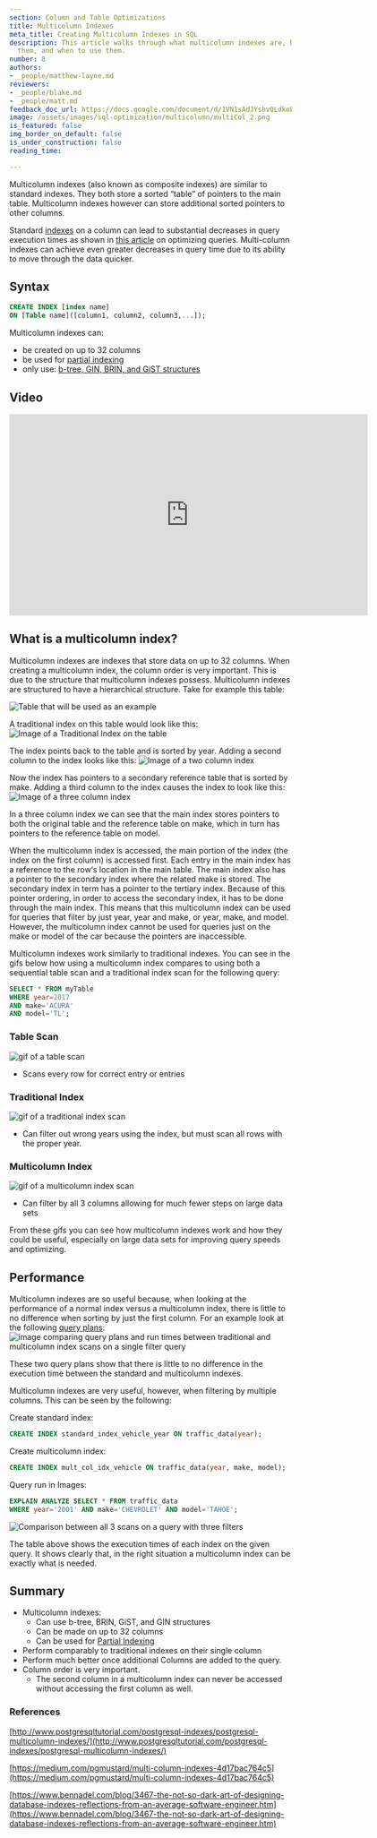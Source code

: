 ```yaml
---
section: Column and Table Optimizations
title: Multicolumn Indexes
meta_title: Creating Multicolumn Indexes in SQL
description: This article walks through what multicolumn indexes are, how to make
  them, and when to use them.
number: 8
authors:
- _people/matthew-layne.md
reviewers:
- _people/blake.md
- _people/matt.md
feedback_doc_url: https://docs.google.com/document/d/1VN1sAdJYshvQLdkoEJftrBDMFLKQypB2jEh3Pr6Soow/edit?usp=sharing
image: /assets/images/sql-optimization/multicolumn/multiCol_2.png
is_featured: false
img_border_on_default: false
is_under_construction: false
reading_time:

---
```

Multicolumn indexes (also known as composite indexes) are similar to standard indexes. They both store a sorted “table” of pointers to the main table. Multicolumn indexes however can store additional sorted pointers to other columns.

Standard [indexes](https://dataschool.com/sql-optimization/how-indexing-works/) on a column can lead to substantial decreases in query execution times as shown in [this article](https://dataschool.com/sql-optimization/optimization-using-explain/) on optimizing queries. Multi-column indexes can achieve even greater decreases in query time due to its ability to move through the data quicker.

## Syntax

```sql
CREATE INDEX [index name]
ON [Table name]([column1, column2, column3,...]);
```

Multicolumn indexes can:

* be created on up to 32 columns
* be used for [partial indexing](https://dataschool.com/sql-optimization/partial-indexes/)
* only use: [b-tree, GIN, BRIN, and GiST structures](https://www.postgresql.org/docs/current/indexes-types.html)

## Video
<iframe width="640" height="360" src="https://www.youtube-nocookie.com/embed/--c8TnI1Sws?rel=0" frameborder="0" allow="accelerometer; autoplay; encrypted-media; gyroscope; picture-in-picture" allowfullscreen></iframe>

## What is a multicolumn index?

Multicolumn indexes are indexes that store data on up to 32 columns. When creating a multicolumn index, the column order is very important. This is due to the structure that multicolumn indexes possess. Multicolumn indexes are structured to have a hierarchical structure. Take for example this table:

![Table that will be used as an example](/assets/images/sql-optimization/multicolumn/multiCol_0.png)

A traditional index on this table would look like this:
![Image of a Traditional Index on the table](/assets/images/sql-optimization/multicolumn/multiCol_1.png)

The index points back to the table and is sorted by year. Adding a second column to the index looks like this:
![Image of a two column index](/assets/images/sql-optimization/multicolumn/multiCol_2.png)

Now the index has pointers to a secondary reference table that is sorted by make. Adding a third column to the index causes the index to look like this:
![Image of a three column index](/assets/images/sql-optimization/multicolumn/multiCol_3.png)

In a three column index we can see that the main index stores pointers to both the original table and the reference table on make, which in turn has pointers to the reference table on model.

When the multicolumn index is accessed, the main portion of the index (the index on the first column) is accessed first. Each entry in the main index has a reference to the row‘s location in the main table. The main index also has a pointer to the secondary index where the related make is stored. The secondary index in term has a pointer to the tertiary index. Because of this pointer ordering, in order to access the secondary index, it has to be done through the main index. This means that this multicolumn index can be used for queries that filter by just year, year and make, or year, make, and model. However, the multicolumn index cannot be used for queries just on the make or model of the car because the pointers are inaccessible.

Multicolumn indexes work similarly to traditional indexes. You can see in the gifs below how using a multicolumn index compares to using both a sequential table scan and a traditional index scan for the following query:

```sql
SELECT * FROM myTable
WHERE year=2017
AND make='ACURA'
AND model='TL';
```

### Table Scan
![gif of a table scan](/assets/images/sql-optimization/multicolumn/multiCol_4.gif)

* Scans every row for correct entry or entries

### Traditional Index
![gif of a traditional index scan](/assets/images/sql-optimization/multicolumn/multiCol_5.gif)

* Can filter out wrong years using the index, but must scan all rows with the proper year.

### Multicolumn Index
![gif of a multicolumn index scan](/assets/images/sql-optimization/multicolumn/multiCol_6.gif)

* Can filter by all 3 columns allowing for much fewer steps on large data sets

From these gifs you can see how multicolumn indexes work and how they could be useful, especially on large data sets for improving query speeds and optimizing.

## Performance

Multicolumn indexes are so useful because, when looking at the performance of a normal index versus a multicolumn index, there is little to no difference when sorting by just the first column. For an example look at the following [query plans](https://dataschool.com/sql-optimization/what-is-a-query-plan/):
![image comparing query plans and run times between traditional and multicolumn index scans on a single filter query](/assets/images/sql-optimization/multicolumn/multiCol_7.png)

These two query plans show that there is little to no difference in the execution time between the standard and multicolumn indexes.

Multicolumn indexes are very useful, however, when filtering by multiple columns. This can be seen by the following:

Create standard index:

```sql
CREATE INDEX standard_index_vehicle_year ON traffic_data(year);
```

Create multicolumn index:

```sql
CREATE INDEX mult_col_idx_vehicle ON traffic_data(year, make, model);
```

Query run in Images:

```sql
EXPLAIN ANALYZE SELECT * FROM traffic_data
WHERE year='2001' AND make='CHEVROLET' AND model='TAHOE';
```

![Comparison between all 3 scans on a query with three filters](/assets/images/sql-optimization/multicolumn/multiCol_8.png)

The table above shows the execution times of each index on the given query. It shows clearly that, in the right situation a multicolumn index can be exactly what is needed.

## Summary

* Multicolumn indexes:
  * Can use b-tree, BRIN, GiST, and GIN structures
  * Can be made on up to 32 columns
  * Can be used for [Partial Indexing](https://dataschool.com/sql-optimization/partial-indexes/)
* Perform comparably to traditional indexes on their single column
* Perform much better once additional Columns are added to the query.
* Column order is very important.
  * The second column in a multicolumn index can never be accessed without accessing the first column as well.

### References

[http://www.postgresqltutorial.com/postgresql-indexes/postgresql-multicolumn-indexes/](http://www.postgresqltutorial.com/postgresql-indexes/postgresql-multicolumn-indexes/)

[https://medium.com/pgmustard/multi-column-indexes-4d17bac764c5](https://medium.com/pgmustard/multi-column-indexes-4d17bac764c5)

[https://www.bennadel.com/blog/3467-the-not-so-dark-art-of-designing-database-indexes-reflections-from-an-average-software-engineer.htm](https://www.bennadel.com/blog/3467-the-not-so-dark-art-of-designing-database-indexes-reflections-from-an-average-software-engineer.htm)
